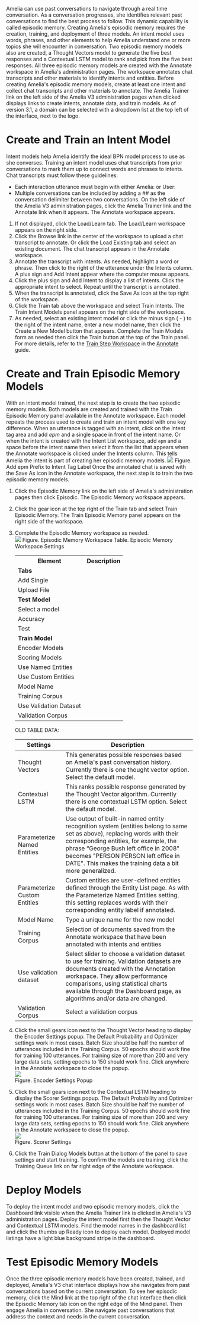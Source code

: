 Amelia can use past conversations to navigate through a real time conversation. As a conversation progresses, she identifies relevant past conversations to find the best process to follow. This dynamic capability is called episodic memory.
Creating Amelia's episodic memory requires the creation, training, and deployment of three models. An intent model uses words, phrases, and other elements to help Amelia understand one or more topics she will encounter in conversation. Two episodic memory models also are created, a Thought Vectors model to generate the five best responses and a Contextual LSTM model to rank and pick from the five best responses.
All three episodic memory models are created with the Annotate workspace in Amelia's administration pages. The workspace annotates chat transcripts and other materials to identify intents and entities.
Before creating Amelia's episodic memory models, create at least one intent and collect chat transcripts and other materials to annotate. The Amelia Trainer link on the left side of the Amelia V3 administration pages when clicked displays links to create intents, annotate data, and train models. As of version 3.1, a domain can be selected with a dropdown list at the top left of the interface, next to the logo.
# Create and Train an Intent Model
Intent models help Amelia identify the ideal BPN model process to use as she converses. Training an intent model uses chat transcripts from prior conversations to mark them up to connect words and phrases to intents.
Chat transcripts must follow these guidelines:
-   Each interaction utterance must begin with either Amelia: or User:
-   Multiple conversations can be included by adding a \## as the conversation delimiter between two conversations.
On the left side of the Amelia V3 administration pages, click the Amelia Trainer link and the Annotate link when it appears. The Annotate workspace appears.
1.  If not displayed, click the Load/Learn tab. The Load/Learn workspace appears on the right side.
2.  Click the Browse link in the center of the workspace to upload a chat transcript to annotate. Or click the Load Existing tab and select an existing document. The chat transcript appears in the Annotate workspace.
3.  Annotate the transcript with intents. As needed, highlight a word or phrase. Then click to the right of the utterance under the Intents column. A plus sign and Add Intent appear where the computer mouse appears.
4.  Click the plus sign and Add Intent to display a list of intents. Click the appropriate intent to select. Repeat until the transcript is annotated.
5.  When the transcript is annotated, click the Save As icon at the top right of the workspace.
6.  Click the Train tab above the workspace and select Train Intents. The Train Intent Models panel appears on the right side of the workspace.
7.  As needed, select an existing intent model or click the minus sign ( - ) to the right of the intent name, enter a new model name, then click the Create a New Model button that appears. Complete the Train Models form as needed then click the Train button at the top of the Train panel.
For more details, refer to the [Train Step Workspace](https://docs.ipsoft.com/display/AmeliaDocsV36/Annotate#Annotate-TrainStepWorkspace) in the [Annotate](Annotate) guide.
# Create and Train Episodic Memory Models
With an intent model trained, the next step is to create the two episodic memory models. Both models are created and trained with the Train Episodic Memory panel available in the Annotate workspace.
Each model repeats the process used to create and train an intent model with one key difference. When an utterance is tagged with an intent, click on the intent tag area and add *epm* and a single space in front of the intent name. Or when the intent is created with the Intent List workspace, add `epm` and a space before the intent name then select it from the list that appears when the Annotate workspace is clicked under the Intents column. This tells Amelia the intent is part of creating her episodic memory models.
![](attachments/11939903/11939905.png)
Figure. Add epm Prefix to Intent Tag Label
Once the annotated chat is saved with the Save As icon in the Annotate workspace, the next step is to train the two episodic memory models.
1.  Click the Episodic Memory link on the left side of Amelia's administration pages then click Episodic. The Episodic Memory workspace appears.
2.  Click the gear icon at the top right of the Train tab and select Train Episodic Memory. The Train Episodic Memory panel appears on the right side of the workspace.
3.  Complete the Episodic Memory workspace as needed.  
    ![](attachments/11939903/11939904.png)
    Figure. Episodic Memory Workspace
    Table. Episodic Memory Workspace Settings
    <table class="wrapped confluenceTable">
    <tbody>
    <tr class="header">
    <th class="confluenceTh">Element</th>
    <th class="confluenceTh">Description</th>
    </tr>
    &#10;<tr class="odd">
    <td colspan="2" class="confluenceTd"><strong>Tabs</strong></td>
    </tr>
    <tr class="even">
    <td class="confluenceTd">Add Single</td>
    <td class="confluenceTd"><br />
    </td>
    </tr>
    <tr class="odd">
    <td class="confluenceTd">Upload File</td>
    <td class="confluenceTd"><br />
    </td>
    </tr>
    <tr class="even">
    <td colspan="2" class="confluenceTd"><strong>Test Model</strong></td>
    </tr>
    <tr class="odd">
    <td class="confluenceTd">Select a model</td>
    <td class="confluenceTd"><br />
    </td>
    </tr>
    <tr class="even">
    <td class="confluenceTd">Accuracy</td>
    <td class="confluenceTd"><br />
    </td>
    </tr>
    <tr class="odd">
    <td class="confluenceTd">Test</td>
    <td class="confluenceTd"><br />
    </td>
    </tr>
    <tr class="even">
    <td colspan="2" class="confluenceTd"><strong>Train Model</strong></td>
    </tr>
    <tr class="odd">
    <td class="confluenceTd">Encoder Models</td>
    <td class="confluenceTd"><br />
    </td>
    </tr>
    <tr class="even">
    <td class="confluenceTd">Scoring Models</td>
    <td class="confluenceTd"><br />
    </td>
    </tr>
    <tr class="odd">
    <td class="confluenceTd">Use Named Entities</td>
    <td class="confluenceTd"><br />
    </td>
    </tr>
    <tr class="even">
    <td class="confluenceTd">Use Custom Entities</td>
    <td class="confluenceTd"><br />
    </td>
    </tr>
    <tr class="odd">
    <td class="confluenceTd">Model Name</td>
    <td class="confluenceTd"><br />
    </td>
    </tr>
    <tr class="even">
    <td class="confluenceTd">Training Corpus</td>
    <td class="confluenceTd"><br />
    </td>
    </tr>
    <tr class="odd">
    <td class="confluenceTd">Use Validation Dataset</td>
    <td class="confluenceTd"><br />
    </td>
    </tr>
    <tr class="even">
    <td class="confluenceTd">Validation Corpus</td>
    <td class="confluenceTd"><br />
    </td>
    </tr>
    </tbody>
    </table>
    OLD TABLE DATA:
    
    | Settings | Description |
    | ----|----|
    | Thought Vectors | This generates possible responses based on Amelia's past conversation history. Currently there is one thought vector option. Select the default model. |
    | Contextual LSTM | This ranks possible response generated by the Thought Vector algorithm. Currently there is one contextual LSTM option. Select the default model. |
    | Parameterize Named Entities | Use output of built-in named entity recognition system (entities belong to same set as above), replacing words with their corresponding entities, for example, the phrase “George Bush left office in 2008" becomes "PERSON PERSON left office in DATE". This makes the training data a bit more generalized. |
    | Parameterize Custom Entities | Custom entities are user-defined entities defined through the Entity List page. As with the Parameterize Named Entities setting, this setting replaces words with their corresponding entity label if annotated. |
    | Model Name | Type a unique name for the new model |
    | Training Corpus | Selection of documents saved from the Annotate workspace that have been annotated with intents and entities |
    | Use validation dataset | Select slider to choose a validation dataset to use for training. Validation datasets are documents created with the Annotation workspace. They allow performance comparisons, using statistical charts available through the Dashboard page, as algorithms and/or data are changed. |
    | Validation Corpus | Select a validation corpus |
    
4.  Click the small gears icon next to the Thought Vector heading to display the Encoder Settings popup. The Default Probability and Optimizer settings work in most cases. Batch Size should be half the number of utterances included in the Training Corpus. 50 epochs should work fine for training 100 utterances. For training size of more than 200 and very large data sets, setting epochs to 150 should work fine. Click anywhere in the Annotate workspace to close the popup.  
    ![](attachments/11939903/11939911.png)  
    Figure. Encoder Settings Popup  
5.  Click the small gears icon next to the Contextual LSTM heading to display the Scorer Settings popup. The Default Probability and Optimizer settings work in most cases. Batch Size should be half the number of utterances included in the Training Corpus. 50 epochs should work fine for training 100 utterances. For training size of more than 200 and very large data sets, setting epochs to 150 should work fine. Click anywhere in the Annotate workspace to close the popup.  
    ![](attachments/11939903/11939910.png)  
    Figure. Scorer Settings  
6.  Click the Train Dialog Models button at the bottom of the panel to save settings and start training.
To confirm the models are training, click the Training Queue link on far right edge of the Annotate workspace.
# Deploy Models
To deploy the intent model and two episodic memory models, click the Dashboard link visible when the Amelia Trainer link is clicked in Amelia's V3 administration pages. Deploy the intent model first then the Thought Vector and Contextual LSTM models. Find the model names in the dashboard list and click the thumbs up Ready icon to deploy each model. Deployed model listings have a light blue background stripe in the dashboard.
# Test Episodic Memory Models
Once the three episodic memory models have been created, trained, and deployed, Amelia's V3 chat interface displays how she navigates from past conversations based on the current conversation. To see her episodic memory, click the Mind link at the top right of the chat interface then click the Episodic Memory tab icon on the right edge of the Mind panel. Then engage Amelia in conversation. She navigate past conversations that address the context and needs in the current conversation.  
